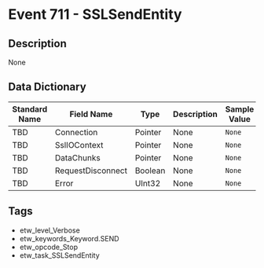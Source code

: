 # Event 711 - SSLSendEntity

## Description
None

## Data Dictionary
|Standard Name|Field Name|Type|Description|Sample Value|
|---|---|---|---|---|
|TBD|Connection|Pointer|None|`None`|
|TBD|SslIOContext|Pointer|None|`None`|
|TBD|DataChunks|Pointer|None|`None`|
|TBD|RequestDisconnect|Boolean|None|`None`|
|TBD|Error|UInt32|None|`None`|

## Tags
* etw_level_Verbose
* etw_keywords_Keyword.SEND
* etw_opcode_Stop
* etw_task_SSLSendEntity